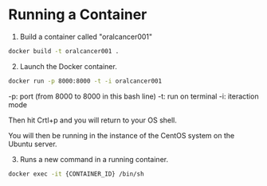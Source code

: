 # Running a Container

1. Build a container called "oralcancer001"

```bash
docker build -t oralcancer001 .
```

2. Launch the Docker container.

```bash
docker run -p 8000:8000 -t -i oralcancer001
```
-p: port (from 8000 to 8000 in this bash line)
-t: run on terminal
-i: iteraction mode

Then hit Crtl+p and you will return to your OS shell.

You will then be running in the instance of the CentOS system on the Ubuntu server.

3. Runs a new command in a running container.

```bash
docker exec -it {CONTAINER_ID} /bin/sh
```
